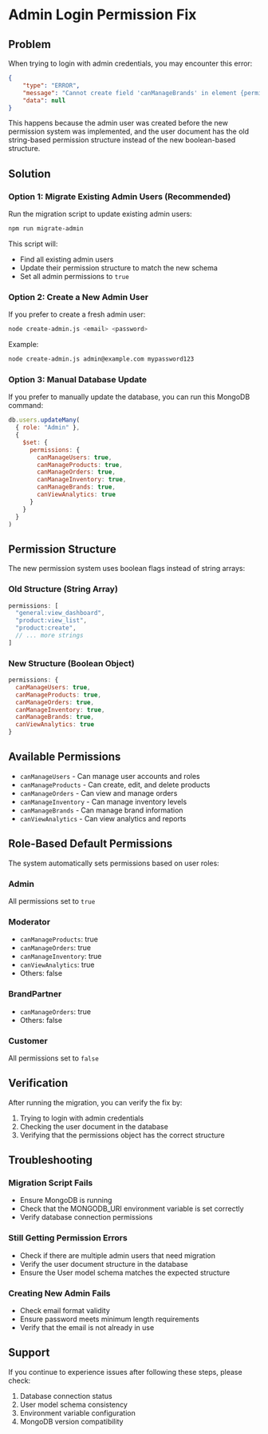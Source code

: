 # Admin Login Permission Fix

## Problem
When trying to login with admin credentials, you may encounter this error:
```json
{
    "type": "ERROR",
    "message": "Cannot create field 'canManageBrands' in element {permissions: [ \"general:view_dashboard\", \"product:view_list\", ... ]}",
    "data": null
}
```

This happens because the admin user was created before the new permission system was implemented, and the user document has the old string-based permission structure instead of the new boolean-based structure.

## Solution

### Option 1: Migrate Existing Admin Users (Recommended)

Run the migration script to update existing admin users:

```bash
npm run migrate-admin
```

This script will:
- Find all existing admin users
- Update their permission structure to match the new schema
- Set all admin permissions to `true`

### Option 2: Create a New Admin User

If you prefer to create a fresh admin user:

```bash
node create-admin.js <email> <password>
```

Example:
```bash
node create-admin.js admin@example.com mypassword123
```

### Option 3: Manual Database Update

If you prefer to manually update the database, you can run this MongoDB command:

```javascript
db.users.updateMany(
  { role: "Admin" },
  {
    $set: {
      permissions: {
        canManageUsers: true,
        canManageProducts: true,
        canManageOrders: true,
        canManageInventory: true,
        canManageBrands: true,
        canViewAnalytics: true
      }
    }
  }
)
```

## Permission Structure

The new permission system uses boolean flags instead of string arrays:

### Old Structure (String Array)
```javascript
permissions: [
  "general:view_dashboard",
  "product:view_list",
  "product:create",
  // ... more strings
]
```

### New Structure (Boolean Object)
```javascript
permissions: {
  canManageUsers: true,
  canManageProducts: true,
  canManageOrders: true,
  canManageInventory: true,
  canManageBrands: true,
  canViewAnalytics: true
}
```

## Available Permissions

- `canManageUsers` - Can manage user accounts and roles
- `canManageProducts` - Can create, edit, and delete products
- `canManageOrders` - Can view and manage orders
- `canManageInventory` - Can manage inventory levels
- `canManageBrands` - Can manage brand information
- `canViewAnalytics` - Can view analytics and reports

## Role-Based Default Permissions

The system automatically sets permissions based on user roles:

### Admin
All permissions set to `true`

### Moderator
- `canManageProducts`: true
- `canManageOrders`: true
- `canManageInventory`: true
- `canViewAnalytics`: true
- Others: false

### BrandPartner
- `canManageOrders`: true
- Others: false

### Customer
All permissions set to `false`

## Verification

After running the migration, you can verify the fix by:

1. Trying to login with admin credentials
2. Checking the user document in the database
3. Verifying that the permissions object has the correct structure

## Troubleshooting

### Migration Script Fails
- Ensure MongoDB is running
- Check that the MONGODB_URI environment variable is set correctly
- Verify database connection permissions

### Still Getting Permission Errors
- Check if there are multiple admin users that need migration
- Verify the user document structure in the database
- Ensure the User model schema matches the expected structure

### Creating New Admin Fails
- Check email format validity
- Ensure password meets minimum length requirements
- Verify that the email is not already in use

## Support

If you continue to experience issues after following these steps, please check:
1. Database connection status
2. User model schema consistency
3. Environment variable configuration
4. MongoDB version compatibility 